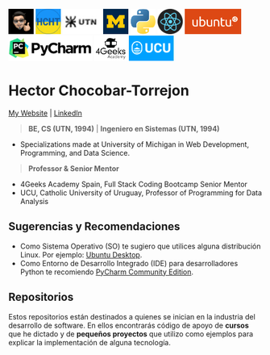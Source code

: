 <img src="./img/gravatar-hector.png"
     height="50"
     alt="Avatar de Héctor">
<img src="./img/logo-hcht-uk.jpg"
     width="50" height="50"
     alt="I stand with Ukraine">
<img src="./img/logo-utn.png"
     height="50"
     alt="Universidad Tecnológica Nacional">
<img src="./img/university-of-michigan.jpeg"
     height="50"
     alt="University of Michigan">
<img src="./img/logo-python.png"
     height="50"
     alt="Logo Python">
<img src="./img/logo-reactjs.png"
     height="50"
     alt="Logo React">
<img src="./img/logo-ubuntu.png"
     height="50"
     alt="Logo Ubuntu">
<img src="./img/logo-pycharm.png"
     height="50"
     alt="Logo PyCharm">
<img src="./img/logo-4geeks.png"
     height="50"
     alt="Logo 4Geeks Academy">
<img src="./img/logo-ucu.png"
     height="50"
     alt="Logo Catholic University of Uruguay">

# Hector Chocobar-Torrejon 

[My Website](https://chocobar.net) | [LinkedIn](https://www.linkedin.com/in/hector-chocobar/)

> **BE, CS (UTN, 1994)** |  **Ingeniero en Sistemas (UTN, 1994)**

- Specializations made at University of Michigan in Web Development, Programming, and Data Science.

> **Professor & Senior Mentor**

- 4Geeks Academy Spain, Full Stack Coding Bootcamp Senior Mentor
- UCU, Catholic University of Uruguay, Professor of Programming for Data Analysis 

## Sugerencias y Recomendaciones

- Como Sistema Operativo (SO) te sugiero que utilices alguna distribución Linux. Por ejemplo: [Ubuntu Desktop](https://ubuntu.com/download/desktop).  
- Como Entorno de Desarrollo Integrado (IDE) para desarrolladores Python te recomiendo [PyCharm Community Edition](https://www.jetbrains.com/pycharm/download/#section=linux).

## Repositorios

Estos repositorios están destinados a quienes se inician en la industria del desarrollo de software. En ellos encontrarás código de apoyo de **cursos** que he dictado y de **pequeños proyectos** que utilizo como ejemplos para explicar la implementación de alguna tecnología.
